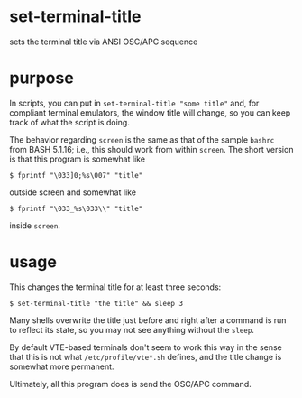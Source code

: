 # set-terminal-title
sets the terminal title via ANSI OSC/APC sequence

# purpose

In scripts, you can put in `set-terminal-title "some title"` and, for
compliant terminal emulators, the window title will change, so you can
keep track of what the script is doing.

The behavior regarding `screen` is the same as that of the sample
`bashrc` from BASH 5.1.16; i.e., this should work from within `screen`.
The short version is that this program is somewhat like

```
$ fprintf "\033]0;%s\007" "title"
```

outside screen and somewhat like

```
$ fprintf "\033_%s\033\\" "title"
```

inside `screen`.

# usage

This changes the terminal title for at least three seconds:

```
$ set-terminal-title "the title" && sleep 3
```

Many shells overwrite the title just before and right after a command
is run to reflect its state, so you may not see anything without the
`sleep`.

By default VTE-based terminals don't seem to work this way in the sense
that this is not what `/etc/profile/vte*.sh` defines, and the title
change is somewhat more permanent.

Ultimately, all this program does is send the OSC/APC command.
